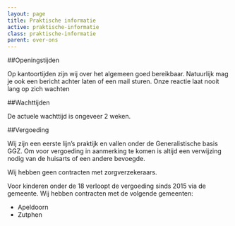 ```yaml
---
layout: page
title: Praktische informatie
active: praktische-informatie
class: praktische-informatie
parent: over-ons
---
```

##Openingstijden

Op kantoortijden zijn wij over het algemeen goed bereikbaar. Natuurlijk mag je ook een bericht achter laten of een mail sturen. Onze reactie laat nooit lang op zich wachten

##Wachttijden

De actuele wachttijd is ongeveer 2 weken.

##Vergoeding

Wij zijn een eerste lijn’s praktijk en vallen onder de Generalistische basis GGZ. Om voor vergoeding in aanmerking te komen is altijd een verwijzing nodig van de huisarts of een andere bevoegde.

Wij hebben geen contracten met zorgverzekeraars.

Voor kinderen onder de 18 verloopt de vergoeding sinds 2015 via de gemeente. Wij hebben contracten met de volgende gemeenten:

* Apeldoorn 
* Zutphen